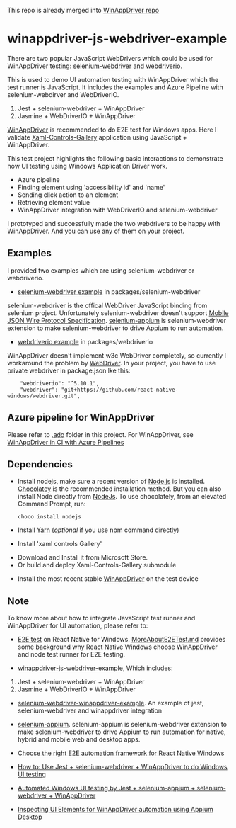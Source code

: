This repo is already merged into [WinAppDriver repo](https://github.com/microsoft/WinAppDriver/tree/master/Samples/JavaScript)

# winappdriver-js-webdriver-example

There are two popular JavaScript WebDrivers which could be used for WinAppDriver testing: [selenium-webdriver](https://www.npmjs.com/package/selenium-webdriver) and [webdriverio](https://webdriver.io/).

This is used to demo UI automation testing with WinAppDriver which the test runner is JavaScript. It includes the examples and Azure Pipeline with selenium-webdirver and WebDriverIO.
1. Jest + selenium-webdriver + WinAppDriver
2. Jasmine + WebDriverIO + WinAppDriver


[WinAppDriver](https://github.com/Microsoft/WinAppDriver) is recommended to do E2E test for Windows apps.
Here I validate [Xaml-Controls-Gallery](https://github.com/Microsoft/Xaml-Controls-Gallery) application using JavaScript + WinAppDriver.

This test project highlights the following basic interactions to demonstrate how UI testing using Windows Application Driver work.
- Azure pipeline
- Finding element using 'accessibility id' and 'name'
- Sending click action to an element
- Retrieving element value
- WinAppDriver integration with WebDriverIO and selenium-webdriver

I prototyped and successfully made the two webdrivers to be happy with WinAppDriver. And you can use any of them on your project.

## Examples
I provided two examples which are using selenium-webdriver or webdriverio.

- [selenium-webdriver example](packages/selenium-webdriver/README.md) in packages/selenium-webdriver

selenium-webdriver is the offical WebDriver JavaScript binding from selenium project. Unfortunately selenium-webdriver doesn't support [Mobile JSON Wire Protocol Specification](https://github.com/SeleniumHQ/selenium/wiki/JsonWireProtocol).
[selenium-appium](https://www.npmjs.com/package/selenium-appium) is selenium-webdriver extension to make selenium-webdriver to drive Appium to run automation.

- [webdriverio example](packages/webdriverio/README.md) in packages/webdriverio

WinAppDriver doesn't implement w3c WebDriver completely, so currently I workaround the problem by [WebDriver](https://github.com/react-native-windows/webdriver). In your project, you have to use private webdriver in package.json lke this:
```
    "webdriverio": "^5.10.1",
    "webdriver": "git+https://github.com/react-native-windows/webdriver.git",
```

## Azure pipeline for WinAppDriver
Please refer to [.ado](.ado) folder in this project. 
For WinAppDriver, see [WinAppDriver in CI with Azure Pipelines](https://github.com/microsoft/WinAppDriver/blob/master/Docs/CI_AzureDevOps.md)

## Dependencies
* Install nodejs, make sure a recent version of [Node.js](https://nodejs.org) is installed. 
[Chocolatey](https://chocolatey.org/) is the recommended installation method. But you can also install Node directly from [NodeJs](https://nodejs.org/en/download/).  To use chocolately, from an elevated Command Prompt, run:
  ```
  choco install nodejs
  ```
* Install [Yarn](https://yarnpkg.com/en/docs/install) (*optional* if you use npm command directly)

* Install 'xaml controls Gallery'
- Download and Install it from Microsoft Store.
- Or build and deploy Xaml-Controls-Gallery submodule

* Install the most recent stable [WinAppDriver](https://github.com/Microsoft/WinAppDriver/releases) on the test device

## Note
To know more about how to integrate JavaScript test runner and WinAppDriver for UI automation, please refer to:
- [E2E test](https://github.com/microsoft/react-native-windows/blob/master/vnext/docs/E2ETest.md) on React Native for Windows. [MoreAboutE2ETest.md](https://github.com/microsoft/react-native-windows/blob/master/vnext/docs/MoreAboutE2ETest.md) provides some background why React Native Windows choose WinAppDriver and node test runner for E2E testing.

- [winappdriver-js-webdriver-example](https://github.com/react-native-windows/winappdriver-js-webdriver-example), Which includes:
1. Jest + selenium-webdriver + WinAppDriver
2. Jasmine + WebDriverIO + WinAppDriver

- [selenium-webdriver-winappdriver-example](https://github.com/react-native-windows/selenium-webdriver-winappdriver-example). 
An example of jest, selenium-webdriver and winappdriver integration

- [selenium-appium](https://github.com/react-native-windows/selenium-appium). selenium-appium is selenium-webdriver extension to make selenium-webdriver to drive Appium to run automation for native, hybrid and mobile web and desktop apps.

- [Choose the right E2E automation framework for React Native Windows](https://medium.com/@licanhua/choose-the-right-e2e-automation-framework-for-react-native-windows-83ade8b16b52)
- [How to: Use Jest + selenium-webdriver + WinAppDriver to do Windows UI testing](https://medium.com/@licanhua/how-to-use-jest-selenium-webdriver-winappdriver-to-do-windows-ui-testing-c9d074e698ed)
- [Automated Windows UI testing by Jest + selenium-appium + selenium-webdriver + WinAppDriver](https://medium.com/@licanhua/automated-windows-ui-testing-by-jest-selenium-appium-selenium-webdriver-winappdriver-6cb708121d71)
- [Inspecting UI Elements for WinAppDriver automation using Appium Desktop](https://medium.com/@licanhua/inspecting-ui-elements-for-winappdriver-automation-using-appium-desktop-8f178b2d0d6c)


